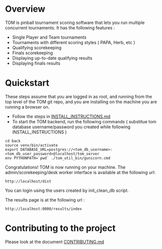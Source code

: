 # Overview
TOM is pinball tournament scoring software that lets you run multiple concurrent tournaments.  It has the following features :
* Single Player and Team tournaments
* Tournaments with different scoring styles ( PAPA, Herb, etc )
* Qualifying scorekeeping
* Finals scorekeeping
* Displaying up-to-date qualifying results
* Displaying finals results

# Quickstart
These steps assume that you are logged in as root, and running from the top level of the TOM git repo, and you are installing on the machine you are running a browser on.

* Follow the steps in [INSTALL_INSTRUCTIONS.md](INSTALL_INSTRUCTIONS.md)
* To start the TOM backend, run the following commands ( substitue tom database username/password you created while following INSTALL_INSTRUCTIONS )

```
cd back
source venv/bin/activate
export DATABASE_URL=postgres://<tom_db_username>:<tom_db_user_password>@localhost/tom_server
env PYTHONPATH=`pwd` ./tom_util_bin/gunicorn.cmd
```

Congratulations!  TOM is now running on your machine.  The admin/scorekeeping/desk worker interface is available at the following url: 
```
http://localhost/dist
```
You can login using the users created by init_clean_db script.

The results page is at the following url : 
```
http://localhost:8000/results/index
```

# Contributing to the project 

Please look at the document [CONTRIBUTING.md](CONTRIBUTING.md)
